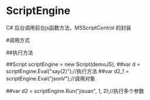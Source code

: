 # ScriptEngine
C# 后台调用前台js函数方法，MSScriptControl 的封装

#调用方式

##执行方法


##Script scriptEngine = new Script(demoJS);
##var d = scriptEngine.Eval("say(2)");//执行方法
##var d2_1 = scriptEngine.Eval("jsonV");//调用对象

##var d2 = scriptEngine.Run("jisuan", 1, 2);//执行多个参数
